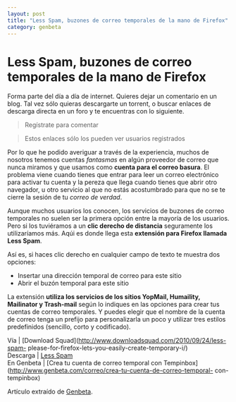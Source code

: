 ```yaml
---
layout: post
title: "Less Spam, buzones de correo temporales de la mano de Firefox"
category: genbeta
---
```


# Less Spam, buzones de correo temporales de la mano de Firefox

Forma parte del día a día de internet. Quieres dejar un comentario en un blog.
Tal vez sólo quieras descargarte un torrent, o buscar enlaces de descarga
directa en un foro y te encuentras con lo siguiente.

> Regístrate para comentar

> Estos enlaces sólo los pueden ver usuarios registrados

Por lo que he podido averiguar a través de la experiencia, muchos de nosotros
tenemos cuentas _fantasmas_ en algún proveedor de correo que nunca miramos y
que usamos como **cuenta para el correo basura**. El problema viene cuando
tienes que entrar para leer un correo electrónico para activar tu cuenta y la
pereza que llega cuando tienes que abrir otro navegador, u otro servicio al
que no estás acostumbrado para que no se te cierre la sesión de tu _correo de
verdad_.  
  
Aunque muchos usuarios los conocen, los servicios de buzones de correo
temporales no suelen ser la primera opción entre la mayoría de los usuarios.
Pero si los tuviéramos a un **clic derecho de distancia** seguramente los
utilizaríamos más. Aqúi es donde llega esta **extensión para Firefox llamada
Less Spam**.

Así es, si haces clic derecho en cualquier campo de texto te muestra dos
opciones:

  * Insertar una dirección temporal de correo para este sitio
  * Abrir el buzón temporal para este sitio

La extensión **utiliza los servicios de los sitios YopMail, Humaility,
Mailinator y Trash-mail** según lo indiques en las opciones para crear tus
cuentas de correo temporales. Y puedes elegir que el nombre de la cuenta de
correo tenga un prefijo para personalizarla un poco y utilizar tres estilos
predefinidos (sencillo, corto y codificado).

Vía | [Download Squad](http://www.downloadsquad.com/2010/09/24/less-spam-
please-for-firefox-lets-you-easily-create-temporary-i/)  
Descarga | [Less Spam](https://addons.mozilla.org/en-US/firefox/addon/207602/)  
En Genbeta | [Crea tu cuenta de correo temporal con
Tempinbox](http://www.genbeta.com/correo/crea-tu-cuenta-de-correo-temporal-
con-tempinbox)

Artículo extraído de [Genbeta](http://www.genbeta.com).